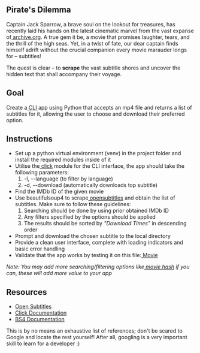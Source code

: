## **Pirate's Dilemma**

Captain Jack Sparrow, a brave soul on the lookout for treasures, has recently laid his hands on the latest cinematic marvel from the vast expanse of[ archive.org](http://archive.org/). A true gem it be, a movie that promises laughter, tears, and the thrill of the high seas. Yet, in a twist of fate, our dear captain finds himself adrift without the crucial companion every movie marauder longs for – subtitles!

The quest is clear – to **scrape** the vast subtitle shores and uncover the hidden text that shall accompany their voyage.


## **Goal**

Create a[ CLI](https://en.wikipedia.org/wiki/Command-line_interface) app using Python that accepts an mp4 file and returns a list of subtitles for it, allowing the user to choose and download their preferred option.


## **Instructions**



* Set up a python virtual environment (venv) in the project folder and install the required modules inside of it
* Utilise the[ click](https://click.palletsprojects.com/en/8.1.x/) module for the CLI interface, the app should take the following parameters:
    1. -l, --language (to filter by language)
    2. -d, --download (automatically downloads top subtitle)
* Find the IMDb ID of the given movie
* Use beautifulsoup4 to scrape[ opensubtitles](https://www.opensubtitles.org/en/search/subs) and obtain the list of subtitles. Make sure to follow these guidelines:
  1. Searching should be done by using prior obtained IMDb ID
  2. Any filters specified by the options should be applied
  3. The results should be sorted by _"Download Times"_ in descending order
* Prompt and download the chosen subtitle to the local directory
* Provide a clean user interface, complete with loading indicators and basic error handling
* Validate that the app works by testing it on this file:[ Movie](https://archive.org/download/plan-9-from-outer-space/plan-9-from-outer-space.mpeg4)

_Note: You may add more searching/filtering options like[ movie hash](https://trac.opensubtitles.org/projects/opensubtitles/wiki/HashSourceCodes) if you can, these will add more value to your app_


## **Resources**



* [Open Subtitles](https://www.opensubtitles.org/en/search)
* [Click Documentation](https://click.palletsprojects.com/en/8.1.x/)
* [BS4 Documentation](https://www.crummy.com/software/BeautifulSoup/)

This is by no means an exhaustive list of references; don't be scared to Google and locate the rest yourself! After all, googling is a very important skill to learn for a developer :)
